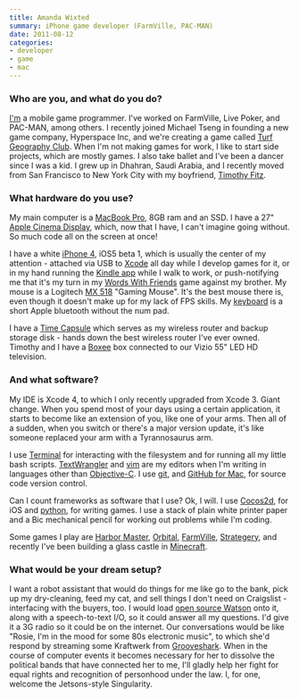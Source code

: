 ```yaml
---
title: Amanda Wixted
summary: iPhone game developer (FarmVille, PAC-MAN)
date: 2011-08-12
categories:
- developer
- game
- mac
---
```


### Who are you, and what do you do?

[I'm](http://amandawixted.com/ "Amanda's website.") a mobile game programmer. I've worked on FarmVille, Live Poker, and PAC-MAN, among others. I recently joined Michael Tseng in founding a new game company, Hyperspace Inc, and we're creating a game called [Turf Geography Club](http://turfgeographyclub.com/ "The website for Turf Geography Club."). When I'm not making games for work, I like to start side projects, which are mostly games. I also take ballet and I've been a dancer since I was a kid. I grew up in Dhahran, Saudi Arabia, and I recently moved from San Francisco to New York City with my boyfriend, [Timothy Fitz](http://timothyfitz.com/ "Timothy's website.").

### What hardware do you use?

My main computer is a [MacBook Pro][macbook-pro], 8GB ram and an SSD. I have a 27" [Apple Cinema Display][cinema-display], which, now that I have, I can't imagine going without. So much code all on the screen at once!

I have a white [iPhone 4][iphone-4], iOS5 beta 1, which is usually the center of my attention - attached via USB to [Xcode][] all day while I develop games for it, or in my hand running the [Kindle app][kindle-ios] while I walk to work, or push-notifying me that it's my turn in my [Words With Friends][words-with-friends-ios] game against my brother. My mouse is a Logitech [MX 518][mx-518] "Gaming Mouse". It's the best mouse there is, even though it doesn't make up for my lack of FPS skills. My [keyboard][] is a short Apple bluetooth without the num pad.

I have a [Time Capsule][time-capsule] which serves as my wireless router and backup storage disk - hands down the best wireless router I've ever owned.
Timothy and I have a [Boxee][] box connected to our Vizio 55" LED HD television.

### And what software?

My IDE is Xcode 4, to which I only recently upgraded from Xcode 3. Giant change. When you spend most of your days using a certain application, it starts to become like an extension of you, like one of your arms. Then all of a sudden, when you switch or there's a major version update, it's like someone replaced your arm with a Tyrannosaurus arm.

I use [Terminal][] for interacting with the filesystem and for running all my little bash scripts. [TextWrangler][] and [vim][] are my editors when I'm writing in languages other than [Objective-C][objective-c]. I use [git][], and [GitHub for Mac][github-mac], for source code version control.

Can I count frameworks as software that I use? Ok, I will. I use [Cocos2d][], for iOS and [python][], for writing games. I use a stack of plain white printer paper and a Bic mechanical pencil for working out problems while I'm coding.

Some games I play are [Harbor Master][harbor-master-ios], [Orbital][orbital-ios], [FarmVille][farmville-ios], [Strategery][strategery-ios], and recently I've been building a glass castle in [Minecraft][].

### What would be your dream setup?

I want a robot assistant that would do things for me like go to the bank, pick up my dry-cleaning, feed my cat, and sell things I don't need on Craigslist - interfacing with the buyers, too. I would load [open source Watson](https://www.ibm.com/developerworks/mydeveloperworks/blogs/InsideSystemStorage/entry/ibm_watson_how_to_build_your_own_watson_jr_in_your_basement7?lang=en "IBM's guide to building a Watson Jr.") onto it, along with a speech-to-text I/O, so it could answer all my questions. I'd give it a 3G radio so it could be on the internet. Our conversations would be like "Rosie, I'm in the mood for some 80s electronic music", to which she'd respond by streaming some Kraftwerk from [Grooveshark][]. When in the course of computer events it becomes necessary for her to dissolve the political bands that have connected her to me, I'll gladly help her fight for equal rights and recognition of personhood under the law. I, for one, welcome the Jetsons-style Singularity.

[boxee]: http://www.boxee.tv/ "An application for watching and organising media."
[cinema-display]: https://en.wikipedia.org/wiki/Apple_Cinema_Display "An LCD display."
[cocos2d]: http://web.archive.org/web/20200222195338/http://cocos2d.spritebuilder.com:80/ "A framework for building 2D games and similar for the iPhone."
[farmville-ios]: https://itunes.apple.com/us/app/farmville-by-zynga/id375562663 "A farming game."
[git]: https://git-scm.com/ "A version control system."
[github-mac]: https://desktop.github.com/ "A client for the versioning control service."
[grooveshark]: https://en.wikipedia.org/wiki/Grooveshark "A music streaming service."
[harbor-master-ios]: https://itunes.apple.com/us/app/harbor-master/id313014213 "A boat-directing game for iOS."
[iphone-4]: https://en.wikipedia.org/wiki/IPhone_4 "A smartphone."
[keyboard]: https://www.apple.com/keyboard/ "The keyboard."
[kindle-ios]: https://itunes.apple.com/gb/app/kindle/id302584613 "An iPhone app for accessing Kindle content from Amazon."
[macbook-pro]: https://www.apple.com/macbook-pro/ "A laptop."
[minecraft]: https://minecraft.net/ "A digging and building game."
[mx-518]: https://www.amazon.com/Logitech-Performance-Optical-Gaming-Mouse/dp/B0007Z1M50 "An optical gaming mouse."
[objective-c]: https://en.wikipedia.org/wiki/Objective-C "An object-oriented compiled language."
[orbital-ios]: http://www.orbital-game.com/ "An orb-destroying game for iOS."
[python]: https://www.python.org/ "An interpreted scripting language."
[strategery-ios]: http://web.archive.org/web/20211018143746/https://strategerygame.com/ "A world domination game for iOS."
[terminal]: https://en.wikipedia.org/wiki/Terminal_(OS_X) "A console application included with Mac OS X."
[textwrangler]: http://www.barebones.com/products/textwrangler/ "A free, powerful text editor for the Mac."
[time-capsule]: https://www.apple.com/airport-time-capsule/ "A WiFi access point and backup system."
[vim]: https://www.vim.org/ "A command-line text editor."
[words-with-friends-ios]: https://itunes.apple.com/us/app/words-with-friends/id322852954 "A word game for the iPhone."
[xcode]: https://en.wikipedia.org/wiki/Xcode "An IDE for Mac developers."
